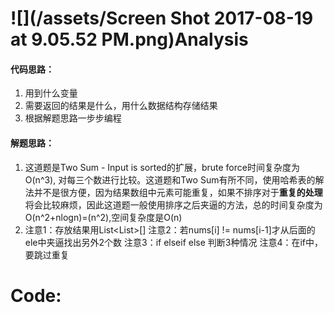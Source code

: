 # ![](/assets/Screen Shot 2017-08-19 at 9.05.52 PM.png)Analysis

#### 代码思路：

1. 用到什么变量 
2. 需要返回的结果是什么，用什么数据结构存储结果 
3. 根据解题思路一步步编程 

#### 解题思路：

1. 这道题是Two Sum - Input is sorted的扩展，brute force时间复杂度为O\(n^3\), 对每三个数进行比较。这道题和Two Sum有所不同，使用哈希表的解法并不是很方便，因为结果数组中元素可能重复，如果不排序对于**重复的处理**将会比较麻烦，因此这道题一般使用排序之后夹逼的方法，总的时间复杂度为O\(n^2+nlogn\)=\(n^2\),空间复杂度是O\(n\)
2. 注意1：存放结果用List<List<Integer>>[]
   注意2：若nums[i] != nums[i-1]才从后面的ele中夹逼找出另外2个数
   注意3：if elseif else 判断3种情况
   注意4：在if中，要跳过重复

# Code:

```

```



